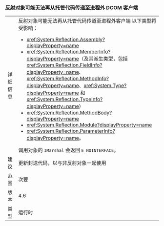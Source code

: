 ### <a name="reflection-objects-can-no-longer-be-passed-from-managed-code-to-out-of-process-dcom-clients"></a>反射对象可能无法再从托管代码传递至进程外 DCOM 客户端

|   |   |
|---|---|
|详细信息|反射对象可能无法再从托管代码传道至进程外客户端 以下类型将受影响：<ul><li><xref:System.Reflection.Assembly?displayProperty=name></li><li><xref:System.Reflection.MemberInfo?displayProperty=name>（及其派生类型，包括 <xref:System.Reflection.FieldInfo?displayProperty=name>、<xref:System.Reflection.MethodInfo?displayProperty=name>、<xref:System.Type?displayProperty=name> 和 <xref:System.Reflection.TypeInfo?displayProperty=name>）</li><li><xref:System.Reflection.MethodBody?displayProperty=name></li><li><xref:System.Reflection.Module?displayProperty=name></li><li><xref:System.Reflection.ParameterInfo?displayProperty=name>。</li></ul>调用对象的 <code>IMarshal</code> 会返回 <code>E_NOINTERFACE</code>。|
|建议|更新封送代码，以与非反射对象一起使用|
|范围|次要|
|版本|4.6|
|类型|运行时|

